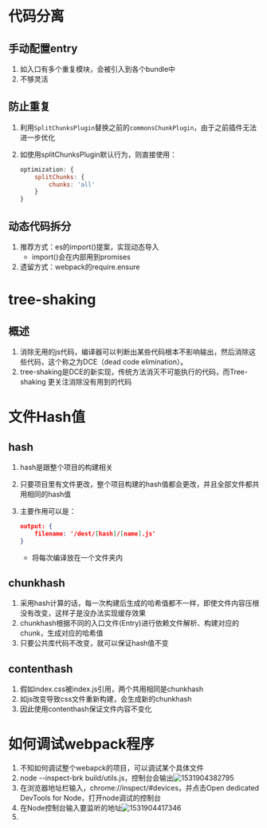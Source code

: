 

# 代码分离

## 手动配置entry

1. 如入口有多个重复模块，会被引入到各个bundle中
2. 不够灵活

## 防止重复

1. 利用`SplitChunksPlugin`替换之前的`commonsChunkPlugin`，由于之前插件无法进一步优化

2. 如使用splitChunksPlugin默认行为，则直接使用：

	```javascript
	optimization: {
	    splitChunks: {
	        chunks: 'all'
	    }
	}
	```

## 动态代码拆分

1. 推荐方式：es的import()提案，实现动态导入
	- import()会在内部用到promises
2. 遗留方式：webpack的require.ensure

# tree-shaking

## 概述

1. 消除无用的js代码，编译器可以判断出某些代码根本不影响输出，然后消除这些代码，这个称之为DCE（dead code elimination）。
2. tree-shaking是DCE的新实现，传统方法消灭不可能执行的代码，而Tree-shaking 更关注消除没有用到的代码

# 文件Hash值

## hash

1. hash是跟整个项目的构建相关

2. 只要项目里有文件更改，整个项目构建的hash值都会更改，并且全部文件都共用相同的hash值

3. 主要作用可以是：

   ```json
   output: {
       filename: '/dest/[hash]/[name].js'
   }
   ```

   - 将每次编译放在一个文件夹内

## chunkhash

1. 采用hash计算的话，每一次构建后生成的哈希值都不一样，即使文件内容压根没有改变，这样子是没办法实现缓存效果
2. chunkhash根据不同的入口文件(Entry)进行依赖文件解析、构建对应的chunk，生成对应的哈希值
3. 只要公共库代码不改变，就可以保证hash值不变

## contenthash

1. 假如index.css被index.js引用，两个共用相同是chunkhash
2. 如js改变导致css文件重新构建，会生成新的chunkhash
3. 因此使用contenthash保证文件内容不变化

# 如何调试webpack程序

1. 不知如何调试整个webapck的项目，可以调试某个具体文件
2. node --inspect-brk build/utils.js，控制台会输出![1531904382795](/1531904382795.png)
3. 在浏览器地址栏输入，chrome://inspect/#devices，并点击Open dedicated DevTools for Node，打开node调试的控制台
4. 在Node控制台输入要监听的地址![1531904417346](/1531904417346.png)
5. 